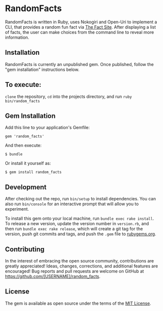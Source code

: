 # RandomFacts

RandomFacts is written in Ruby, uses Nokogiri and Open-Uri to implement a CLI, that provides a random fun fact via [The Fact Site](https://www.thefactsite.com/top-100-random-funny-facts/). After displaying a list of facts, the user can make choices from the command line to reveal more information. 

## Installation

RandomFacts is currently an unpublished gem. Once published, follow the "gem installation" instructions below. 

## To execute:

```clone``` the repository, ```cd``` into the projects directory, and run ```ruby bin/random_facts```

## Gem Installation
Add this line to your application's Gemfile:

```
gem 'random_facts'
```

And then execute:

    $ bundle

Or install it yourself as:

    $ gem install random_facts


## Development

After checking out the repo, run `bin/setup` to install dependencies. You can also run `bin/console` for an interactive prompt that will allow you to experiment.

To install this gem onto your local machine, run `bundle exec rake install`. To release a new version, update the version number in `version.rb`, and then run `bundle exec rake release`, which will create a git tag for the version, push git commits and tags, and push the `.gem` file to [rubygems.org](https://rubygems.org).

## Contributing

In the interest of embracing the open source community, contributions are greatly appreciated! Ideas, changes, corrections, and additional features are encouraged! Bug reports and pull requests are welcome on GitHub at https://github.com/[USERNAME]/random_facts.

## License

The gem is available as open source under the terms of the [MIT License](https://opensource.org/licenses/MIT).
